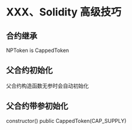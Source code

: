 # XXX、Solidity 高级技巧

## 合约继承
NPToken is CappedToken

## 父合约初始化
父合约构造函数无参时会自动初始化

## 父合约带参初始化
constructor() public CappedToken(CAP_SUPPLY)













